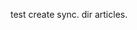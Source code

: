 <!--
title:   test create sync.
tags:    AWS,test
id:      fc5afc61ced55d1f560b
private: false
-->

test create sync.
dir articles.
